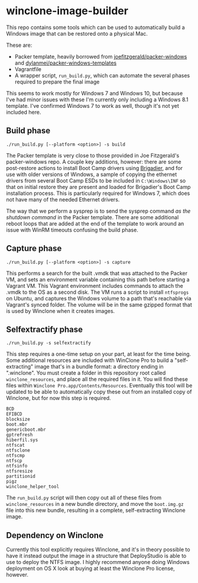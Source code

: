 # winclone-image-builder

This repo contains some tools which can be used to automatically build a Windows image that can be restored onto a physical Mac.

These are:

* Packer template, heavily borrowed from [joefitzgerald/packer-windows](https://github.com/joefitzgerald/packer-windows) and [dylanmei/packer-windows-templates](https://github.com/dylanmei/packer-windows-templates)
* Vagrantfile
* A wrapper script, `run_build.py`, which can automate the several phases required to prepare the final image

This seems to work mostly for Windows 7 and Windows 10, but because I've had minor issues with these I'm currently only including a Windows 8.1 template. I've confirmed Windows 7 to work as well, though it's not yet included here.

## Build phase

`./run_build.py [--platform <option>] -s build`

The Packer template is very close to those provided in Joe Fitzgerald's packer-windows repo. A couple key additions, however: there are some post-restore actions to install Boot Camp drivers using [Brigadier](https://github.com/timsutton/brigadier), and for use with older versions of Windows, a sample of copying the ethernet drivers from several Boot Camp ESDs to be included in `C:\Windows\INF` so that on initial restore they are present and loaded for Brigadier's Boot Camp installation process. This is particularly required for Windows 7, which does not have many of the needed Ethernet drivers.

The way that we perform a sysprep is to send the sysprep command _as the shutdown command_ in the Packer template. There are some additional reboot loops that are added at the end of the template to work around an issue with WinRM timeouts confusing the build phase.

## Capture phase

`./run_build.py [--platform <option>] -s capture`

This performs a search for the built .vmdk that was attached to the Packer VM, and sets an environment variable containing this path before starting a Vagrant VM. This Vagrant environment includes commands to attach the .vmdk to the OS as a second disk. The VM runs a script to install `ntfsprogs` on Ubuntu, and captures the Windows volume to a path that's reachable via Vagrant's synced folder. The volume will be in the same gzipped format that is used by Winclone when it creates images.

## Selfextractify phase

`./run_build.py -s selfextractify`

This step requires a one-time setup on your part, at least for the time being. Some additional resources are included with WinClone Pro to build a "self-extracting" image that's in a bundle format: a directory ending in ".winclone". You must create a folder in this repository root called `winclone_resources`, and place all the required files in it. You will find these files within `Winclone Pro.app/Contents/Resources`. Eventually this tool will be updated to be able to automatically copy these out from an installed copy of Winclone, but for now this step is required.

```
BCD
EFIBCD
blocksize
boot.mbr
genericboot.mbr
gptrefresh
hiberfil.sys
ntfscat
ntfsclone
ntfscmp
ntfscp
ntfsinfo
ntfsresize
partitionid
pigz
winclone_helper_tool
```

The `run_build.py` script will then copy out all of these files from `winclone_resources` in a new bundle directory, and move the `boot.img.gz` file into this new bundle, resulting in a complete, self-extracting Winclone image.

## Dependency on Winclone

Currently this tool explicitly requires Winclone, and it's in theory possible to have it instead output the image in a structure that DeployStudio is able to use to deploy the NTFS image. I highly recommend anyone doing Windows deployment on OS X look at buying at least the Winclone Pro license, however.
